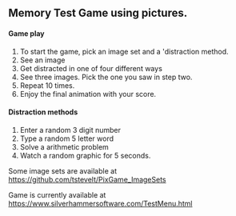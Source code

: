 
## Memory Test Game using pictures.

#### Game play

1. To start the game, pick an image set and a 'distraction method.
2. See an image
3. Get distracted in one of four different ways
4. See three images.  Pick the one you saw in step two.
5. Repeat 10 times.
6. Enjoy the final animation with your score.

#### Distraction methods

1. Enter a random 3 digit number
2. Type a random 5 letter word
3. Solve a arithmetic problem
4. Watch a random graphic for 5 seconds.

Some image sets are available at <https://github.com/tstevelt/PixGame_ImageSets>

Game is currently available at <https://www.silverhammersoftware.com/TestMenu.html>

